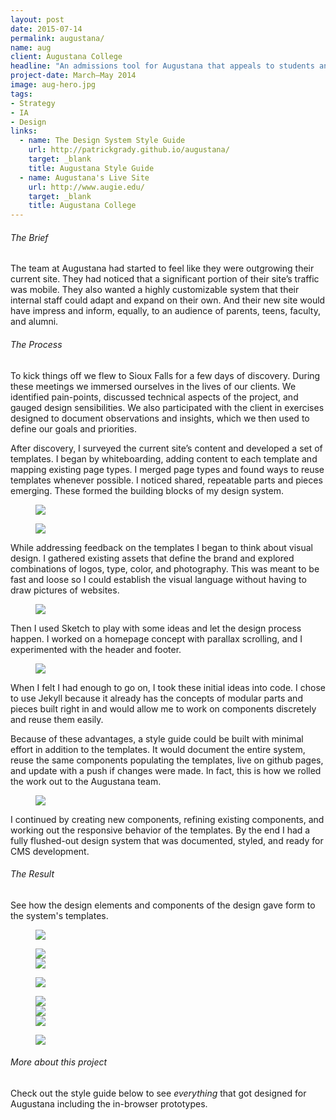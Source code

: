 ```yaml
---
layout: post
date: 2015-07-14
permalink: augustana/
name: aug
client: Augustana College
headline: "An admissions tool for Augustana that appeals to students and informs parents"
project-date: March–May 2014
image: aug-hero.jpg
tags:
- Strategy
- IA
- Design
links:
  - name: The Design System Style Guide
    url: http://patrickgrady.github.io/augustana/
    target: _blank
    title: Augustana Style Guide
  - name: Augustana's Live Site
    url: http://www.augie.edu/
    target: _blank
    title: Augustana College
---
```


<h6>The Brief</h6>

<p>The team at Augustana had started to feel like they were outgrowing their current site. They had  noticed that a significant portion of their site’s traffic was mobile. They also wanted a highly customizable system that their internal staff could adapt and expand on their own. And their new site would have impress and inform, equally, to an audience of parents, teens, faculty, and alumni.</p>

<h6>The Process</h6>

<p>To kick things off we flew to Sioux Falls for a few days of discovery. During these meetings we immersed ourselves in the lives of our clients. We identified pain-points, discussed technical aspects of the project, and gauged design sensibilities. We also participated with the client in exercises designed to document observations and insights, which we then used to define our goals and priorities.</p>

<p>After discovery, I surveyed the current site’s content and developed a set of templates. I began by whiteboarding, adding content to each template and mapping existing page types. I merged page types and found ways to reuse templates whenever possible. I noticed shared, repeatable parts and pieces emerging. These formed the building blocks of my design system.</p>

<figure class="post-content__img-inline">
  <img class="" src="{{ site.baseurl }}/assets/imgs/aug-evolution.png"/>
</figure>

<figure class="post-content__img-wide">
  <img class="" src="{{ site.baseurl }}/assets/imgs/aug-wires.png"/>
</figure>

<p>While addressing feedback on the templates I began to think about visual design. I gathered existing assets that define the brand and explored combinations of logos, type, color, and photography. This was meant to be fast and loose so I could establish the visual language without having to draw pictures of&nbsp;websites.</p>

<figure class="post-content__img-wide">
  <img class="" src="{{ site.baseurl }}/assets/imgs/aug-elements.jpg"/>
</figure>

<p>Then I used Sketch to play with some ideas and let the design process happen. I worked on a homepage concept with parallax scrolling, and I  experimented with the header and footer.</p>

<figure class="post-content__img-inline">
  <img class="" src="{{ site.baseurl }}/assets/imgs/aug-header-footer.png"/>
</figure>

<p>When I felt I had enough to go on, I took these initial ideas into code. I chose to use Jekyll because it already has the concepts of modular parts and pieces built right in and would allow me to work on components discretely and reuse them easily.</p>

<p>Because of these advantages, a style guide could  be built with minimal effort in addition to the templates. It would document the entire system, reuse the same components populating the templates, live on github pages, and update with a push if changes were made. In fact, this is how we rolled the work out to the Augustana team.</p>

<figure class="post-content__img-inline">
  <img class="screen" src="{{ site.baseurl }}/assets/imgs/aug-styleguide.jpg"/>
</figure>

<p>I continued by creating new components, refining existing components, and working out the responsive behavior of the templates. By the end I had a fully flushed-out design system that was documented, styled, and ready for CMS development.</p>

<h6>The Result</h6>

<p>See how the design elements and components of the design gave form to the system's templates.</p>

<figure class="post-content__img-wide">
  <img class="screen" src="{{ site.baseurl }}/assets/imgs/aug-home.jpg"/>
</figure>

<figure class="post-content__img-centered">
  <div class="flex-container">
    <img class="screen" src="{{ site.baseurl }}/assets/imgs/aug-event.jpg"/>
  </div>
  <div class="flex-container">
    <img class="screen" src="{{ site.baseurl }}/assets/imgs/aug-body.jpg"/>
  </div>
</figure>

<figure class="post-content__img-centered">
  <div class="flex-container">
    <img class="screen" src="{{ site.baseurl }}/assets/imgs/aug-general.jpg"/>
  </div>
</figure>

<figure class="post-content__img-centered">
  <div class="flex-container">
    <img class="screen" src="{{ site.baseurl }}/assets/imgs/aug-mobile-1.jpg"/>
  </div>
  <div class="flex-container">
    <img class="screen" src="{{ site.baseurl }}/assets/imgs/aug-mobile-2.jpg"/>
  </div>
  <div class="flex-container">
    <img class="screen" src="{{ site.baseurl }}/assets/imgs/aug-mobile-3.jpg"/>
  </div>
</figure>

<figure class="post-content__img-centered">
  <div class="flex-container">
    <img class="screen" src="{{ site.baseurl }}/assets/imgs/aug-footer.jpg"/>
  </div>
</figure>

<h6>More about this project</h6>
<p>Check out the style guide below to see <i>everything</i> that got designed for Augustana including the in-browser prototypes.</p>
